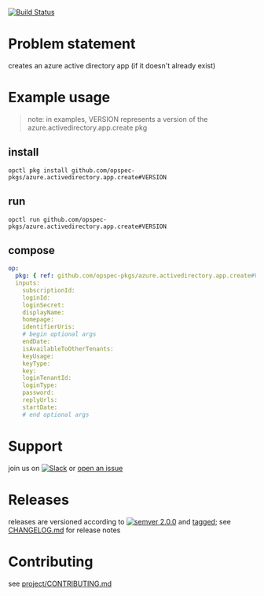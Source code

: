[![Build Status](https://travis-ci.org/opspec-pkgs/azure.activedirectory.app.create.svg?branch=master)](https://travis-ci.org/opspec-pkgs/azure.activedirectory.app.create)

# Problem statement

creates an azure active directory app (if it doesn't already exist)

# Example usage

> note: in examples, VERSION represents a version of the
> azure.activedirectory.app.create pkg

## install

```shell
opctl pkg install github.com/opspec-pkgs/azure.activedirectory.app.create#VERSION
```

## run

```
opctl run github.com/opspec-pkgs/azure.activedirectory.app.create#VERSION
```

## compose

```yaml
op:
  pkg: { ref: github.com/opspec-pkgs/azure.activedirectory.app.create#VERSION }
  inputs:
    subscriptionId:
    loginId:
    loginSecret:
    displayName:
    homepage:
    identifierUris:
    # begin optional args
    endDate:
    isAvailableToOtherTenants:
    keyUsage:
    keyType:
    key:
    loginTenantId:
    loginType:
    password:
    replyUrls:
    startDate:
    # end optional args
```

# Support

join us on
[![Slack](https://opspec-slackin.herokuapp.com/badge.svg)](https://opspec-slackin.herokuapp.com/)
or
[open an issue](https://github.com/opspec-pkgs/azure.activedirectory.app.create/issues)

# Releases

releases are versioned according to
[![semver 2.0.0](https://img.shields.io/badge/semver-2.0.0-brightgreen.svg)](http://semver.org/spec/v2.0.0.html)
and [tagged](https://git-scm.com/book/en/v2/Git-Basics-Tagging); see
[CHANGELOG.md](CHANGELOG.md) for release notes

# Contributing

see
[project/CONTRIBUTING.md](https://github.com/opspec-pkgs/project/blob/master/CONTRIBUTING.md)
